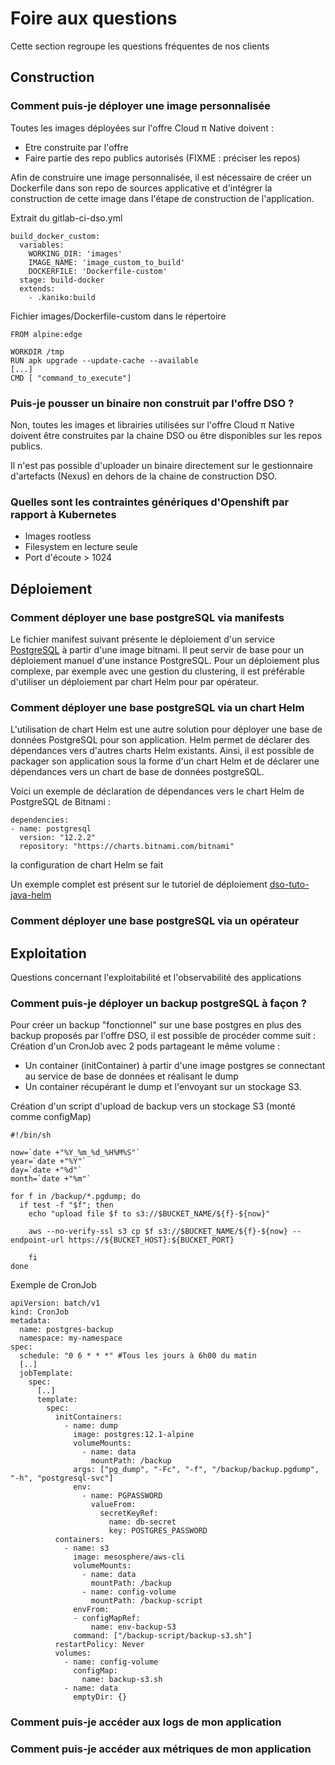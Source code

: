 # Foire aux questions

Cette section regroupe les questions fréquentes de nos clients

## Construction

### Comment puis-je déployer une image personnalisée

Toutes les images déployées sur l'offre Cloud π Native doivent :
  - Etre construite par l'offre
  - Faire partie des repo publics autorisés (FIXME : préciser les repos)

Afin de construire une image personnalisée, il est nécessaire de créer un Dockerfile dans son repo de sources applicative et d'intégrer la construction de cette image dans l'étape de construction de l'application.


Extrait du gitlab-ci-dso.yml
```
build_docker_custom:
  variables:
    WORKING_DIR: 'images'
    IMAGE_NAME: 'image_custom_to_build'
    DOCKERFILE: 'Dockerfile-custom'
  stage: build-docker
  extends:
    - .kaniko:build
```

Fichier images/Dockerfile-custom dans le répertoire 
```
FROM alpine:edge

WORKDIR /tmp
RUN apk upgrade --update-cache --available 
[...]
CMD [ "command_to_execute"]
```

### Puis-je pousser un binaire non construit par l'offre DSO ?

Non, toutes les images et librairies utilisées sur l'offre Cloud π Native doivent être construites par la chaine DSO ou être disponibles sur les repos publics.

Il n'est pas possible d'uploader un binaire directement sur le gestionnaire d'artefacts (Nexus) en dehors de la chaine de construction DSO.

### Quelles sont les contraintes génériques d'Openshift par rapport à Kubernetes
  - Images rootless
  - Filesystem en lecture seule
  - Port d'écoute > 1024

## Déploiement

### Comment déployer une base postgreSQL via manifests 

Le fichier manifest suivant présente le déploiement d'un service [PostgreSQL](examples/postgres.yaml) à partir d'une image bitnami. Il peut servir de base pour un déploiement manuel d'une instance PostgreSQL. Pour un déploiement plus complexe, par exemple avec une gestion du clustering, il est préférable d'utiliser un déploiement par chart Helm pour par opérateur.

### Comment déployer une base postgreSQL via un chart Helm

L'utilisation de chart Helm est une autre solution pour déployer une base de données PostgreSQL pour son application. Helm permet de déclarer des dépendances vers d'autres charts Helm existants. Ainsi, il est possible de packager son application sous la forme d'un chart Helm et de déclarer une dépendances vers un chart de base de données postgreSQL.

Voici un exemple de déclaration de dépendances vers le chart Helm de PostgreSQL de Bitnami :
```
dependencies:
- name: postgresql
  version: "12.2.2"
  repository: "https://charts.bitnami.com/bitnami"
``` 

la configuration de chart Helm se fait 

Un exemple complet est présent sur le tutoriel de déploiement [dso-tuto-java-helm](https://github.com/dnum-mi/dso-tuto-java-helm.git)

### Comment déployer une base postgreSQL via un opérateur

## Exploitation

Questions concernant l'exploitabilité et l'observabilité des applications

### Comment puis-je déployer un backup postgreSQL à façon ?

Pour créer un backup "fonctionnel" sur une base postgres en plus des backup proposés par l'offre DSO, il est possible de procéder comme suit :
Création d'un CronJob avec 2 pods partageant le même volume :
  - Un container (initContainer) à partir d'une image postgres se connectant au service de base de données et réalisant le dump
  - Un container récupérant le dump et l'envoyant sur un stockage S3.  

Création d'un script d'upload de backup vers un stockage S3 (monté comme configMap)
```
#!/bin/sh

now=`date +"%Y_%m_%d_%H%M%S"`
year=`date +"%Y"`
day=`date +"%d"`
month=`date +"%m"`

for f in /backup/*.pgdump; do
  if test -f "$f"; then
    echo "upload file $f to s3://$BUCKET_NAME/${f}-${now}"

    aws --no-verify-ssl s3 cp $f s3://$BUCKET_NAME/${f}-${now} --endpoint-url https://${BUCKET_HOST}:${BUCKET_PORT}

    fi
done
```

Exemple de CronJob
```
apiVersion: batch/v1
kind: CronJob
metadata:
  name: postgres-backup
  namespace: my-namespace
spec:
  schedule: "0 6 * * *" #Tous les jours à 6h00 du matin
  [..]
  jobTemplate:
    spec:
      [..]
      template:
        spec:
          initContainers:
            - name: dump
              image: postgres:12.1-alpine
              volumeMounts:
                - name: data
                  mountPath: /backup
              args: ["pg_dump", "-Fc", "-f", "/backup/backup.pgdump", "-h", "postgresql-svc"]
              env:
                - name: PGPASSWORD
                  valueFrom:
                    secretKeyRef:
                      name: db-secret
                      key: POSTGRES_PASSWORD
          containers:
            - name: s3
              image: mesosphere/aws-cli
              volumeMounts:
                - name: data
                  mountPath: /backup
                - name: config-volume
                  mountPath: /backup-script
              envFrom:
              - configMapRef:
                  name: env-backup-S3
              command: ["/backup-script/backup-s3.sh"]
          restartPolicy: Never
          volumes:
            - name: config-volume
              configMap:
                name: backup-s3.sh
            - name: data
              emptyDir: {}
```

### Comment puis-je accéder aux logs de mon application

### Comment puis-je accéder aux métriques de mon application
